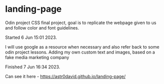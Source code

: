 # landing-page

Odin project CSS final project, goal is to replicate the webpage given to us and follow color and font guidelines.

Started 6 Jun 15:01 2023.

I will use google as a resource when necessary and also refer back to some odin project lessons.
Adding my own custom text and images, based on a fake media marketing company

Finished 7 Jun 16:34 2023.

Can see it here - https://astr0david.github.io/landing-page/
